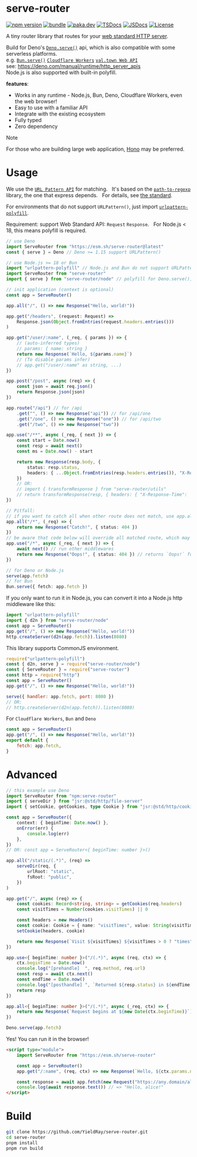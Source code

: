 # serve-router

[![npm version][npm-version-src]][npm-version-href]
[![bundle][bundle-src]][bundle-href]
[![paka.dev][paka-src]][paka-href]
[![TSDocs][tsdocs-src]][tsdocs-href]
[![JSDocs][jsdocs-src]][jsdocs-href]
[![License][license-src]][license-href]

A tiny router library that routes for your [web standard HTTP server](https://workers.js.org/).

Build for Deno's [`Deno.serve()`](https://deno.land/api?s=Deno.serve) api, which is also compatible with some serverless platforms.   
e.g. [`Bun.serve()`](https://bun.sh/docs/api/http#bun-serve) [`Cloudflare Workers`](https://workers.dev/) [`val.town Web API`](https://www.val.town/v/yieldray.serve_router)    
see: <https://deno.com/manual/runtime/http_server_apis>    
Node.js is also supported with built-in polyfill.

**features**:

-   Works in any runtime - Node.js, Bun, Deno, Cloudflare Workers, even the web browser!
-   Easy to use with a familiar API
-   Integrate with the existing ecosystem
-   Fully typed
-   Zero dependency

> [!NOTE]  
> For those who are building large web application, [Hono](https://hono.dev/) may be preferred.

# Usage

We use the [`URL Pattern API`](https://developer.mozilla.org/en-US/docs/Web/API/URL_Pattern_API) for matching.  
It's based on the [`path-to-regexp`](https://github.com/pillarjs/path-to-regexp) library, the one that express depends.  
For details, see [the standard](https://urlpattern.spec.whatwg.org/).

For environments that do not support `URLPattern()`, just import [`urlpattern-polyfill`](https://www.npmjs.com/package/urlpattern-polyfill).

Requirement: support Web Standard API: `Request` `Response`.  
For Node.js < 18, this means polyfill is required.

```ts
// use Deno
import ServeRouter from "https://esm.sh/serve-router@latest"
const { serve } = Deno // Deno >= 1.15 support URLPattern()

// use Node.js >= 18 or Bun
import "urlpattern-polyfill" // Node.js and Bun do not support URLPattern() currently
import ServeRouter from "serve-router"
import { serve } from "serve-router/node" // polyfill for Deno.serve(), not required for bun

// init application (context is optional)
const app = ServeRouter()

app.all("/", () => new Response("Hello, world!"))

app.get("/headers", (request: Request) =>
    Response.json(Object.fromEntries(request.headers.entries()))
)

app.get("/user/:name", (_req, { params }) => {
    // (auto-inferred types)
    // params: { name: string }
    return new Response(`Hello, ${params.name}`)
    // (To disable params infer)
    // app.get("/user/:name" as string, ...)
})

app.post("/post", async (req) => {
    const json = await req.json()
    return Response.json(json)
})

app.route("/api") // for /api
    .get("", () => new Response("api")) // for /api/one
    .get("/one", () => new Response("one")) // for /api/two
    .get("/two", () => new Response("two"))

app.use("/**", async (_req, { next }) => {
    const start = Date.now()
    const resp = await next()
    const ms = Date.now() - start

    return new Response(resp.body, {
        status: resp.status,
        headers: { ...Object.fromEntries(resp.headers.entries()), "X-Response-Time": `${ms}ms` },
    })
    // OR:
    // import { transformResponse } from "serve-router/utils"
    // return transformResponse(resp, { headers: { "X-Response-Time": `${ms}ms` } })
})

// Pitfall:
// if you want to catch all when other route does not match, use app.all()
app.all("/*", (_req) => {
    return new Response("Catch!", { status: 404 })
})
// be aware that code below will override all matched route, which may not be what you want
app.use("/*", async (_req, { next }) => {
    await next() // run other middlewares
    return new Response("Oops!", { status: 404 }) // returns `Oops!` for any request
})

// for Deno or Node.js
serve(app.fetch)
// for Bun
Bun.serve({ fetch: app.fetch })
```

If you only want to run it in Node.js, you can convert it into a Node.js http middleware like this:

```js
import "urlpattern-polyfill"
import { d2n } from "serve-router/node"
const app = ServeRouter()
app.get("/", () => new Response("Hello, world!"))
http.createServer(d2n(app.fetch)).listen(8080)
```

This library supports CommonJS environment.

```js
require("urlpattern-polyfill")
const { d2n, serve } = require("serve-router/node")
const { ServeRouter } = require("serve-router")
const http = require("http")
const app = ServeRouter()
app.get("/", () => new Response("Hello, world!"))

serve({ handler: app.fetch, port: 8080 })
// OR:
// http.createServer(d2n(app.fetch)).listen(8080)
```

For `Cloudflare Workers`, `Bun` and `Deno`

```js
const app = ServeRouter()
app.get("/", () => new Response("Hello, world!"))
export default {
    fetch: app.fetch,
}
```

# Advanced

```ts
// this example use Deno
import ServeRouter from "npm:serve-router"
import { serveDir } from "jsr:@std/http/file-server"
import { setCookie, getCookies, type Cookie } from "jsr:@std/http/cookie"

const app = ServeRouter({
    context: { beginTime: Date.now() },
    onError(err) {
        console.log(err)
    },
})
// OR: const app = ServeRouter<{ beginTime: number }>()

app.all("/static/(.*)", (req) =>
    serveDir(req, {
        urlRoot: "static",
        fsRoot: "public",
    })
)

app.get("/", async (req) => {
    const cookies: Record<string, string> = getCookies(req.headers)
    const visitTimes = Number(cookies.visitTimes) || 0

    const headers = new Headers()
    const cookie: Cookie = { name: "visitTimes", value: String(visitTimes + 1) }
    setCookie(headers, cookie)

    return new Response(`Visit ${visitTimes} ${visitTimes > 0 ? "times" : "time"}!`, { headers })
})

app.use<{ beginTime: number }>("/(.*)", async (req, ctx) => {
    ctx.beginTime = Date.now()
    console.log("[prehandle]  ", req.method, req.url)
    const resp = await ctx.next()
    const endTime = Date.now()
    console.log("[posthandle] ", `Returned ${resp.status} in ${endTime - ctx.beginTime}ms`)
    return resp
})

app.all<{ beginTime: number }>("/(.*)", async (_req, ctx) => {
    return new Response(`Request begins at ${new Date(ctx.beginTime)}`)
})

Deno.serve(app.fetch)
```

Yes! You can run it in the browser!

```html
<script type="module">
    import ServeRouter from "https://esm.sh/serve-router"

    const app = ServeRouter()
    app.get("/:name", (req, ctx) => new Response(`Hello, ${ctx.params.name}!`))

    const response = await app.fetch(new Request("https://any.domain/alice"))
    console.log(await response.text()) // => "Hello, alice!"
</script>
```

# Build

```sh
git clone https://github.com/YieldRay/serve-router.git
cd serve-router
pnpm install
pnpm run build
```

<!-- Badges -->

[npm-version-src]: https://img.shields.io/npm/v/serve-router?style=flat&colorA=080f12&colorB=1fa669
[npm-version-href]: https://npmjs.com/package/serve-router
[bundle-src]: https://img.shields.io/bundlephobia/minzip/serve-router?style=flat&colorA=080f12&colorB=1fa669&label=minzip
[bundle-href]: https://bundlephobia.com/result?p=serve-router
[license-src]: https://img.shields.io/github/license/YieldRay/serve-router.svg?style=flat&colorA=080f12&colorB=1fa669
[license-href]: https://github.com/YieldRay/serve-router/blob/main/LICENSE
[paka-src]: https://img.shields.io/badge/paka-reference-080f12?style=flat&colorA=080f12&colorB=1fa669
[paka-href]: https://paka.dev/npm/serve-router
[tsdocs-src]: https://img.shields.io/badge/tsdocs-reference-080f12?style=flat&colorA=080f12&colorB=1fa669
[tsdocs-href]: https://tsdocs.dev/docs/serve-router
[jsdocs-src]: https://img.shields.io/badge/jsdocs-reference-080f12?style=flat&colorA=080f12&colorB=1fa669
[jsdocs-href]: https://www.jsdocs.io/package/serve-router
